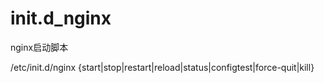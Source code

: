 # init.d_nginx
nginx启动脚本

/etc/init.d/nginx {start|stop|restart|reload|status|configtest|force-quit|kill}

